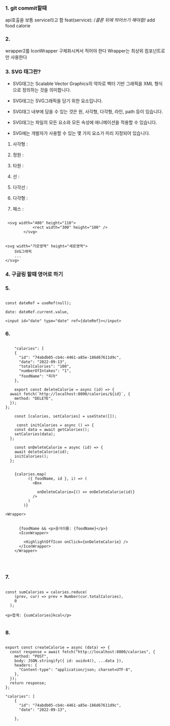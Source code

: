 ### 1. git commit할때
api호출을 보틍 service라고 함 feat(service): /*콜론 뒤에 띄어쓰기 해야함*/ add food calorie

### 2.
wrapper2를 IconWrapper 구체화시켜서 적어야 한다 Wrapper는 최상위 컴포넌트로만 사용한다

### 3. SVG 태그란?
- SVG태그는 Scalable Vector Graphics의 약자로 벡터 기반 그래픽을 XML 형식으로 정의하는 것을 의미합니다.

- SVG태그는 SVG그래픽을 담기 위한 요소입니다.

- SVG태그 내부에 담을 수 있는 것은 원, 사각형, 다각형, 라인,  path 등이 있습니다. 

- SVG태그는 파일의 모든 요소와 모든 속성에 애니메이션을 적용할 수 있습니다. 

- SVG에는 개발자가 사용할 수 있는 몇 가지 요소가 미리 지정되어 있습니다.

1) 사각형 : <rect>

2) 정원 : <circle>

3) 타원 : <ellipse>

4) 선 : <line>

5) 다각선 : <polyline>

6) 다각형 : <polygon>

7) 패스 : <path>
	
```

 <svg width="400" height="110">
            <rect width="300" height="100" />
        </svg>


<svg width="가로영역" height="세로영역">
	SVG그래픽
    ...
</svg>

```

### 4. 구글링 할때 영어로 하기

### 5.

```

const dateRef = useRef(null);

date: dateRef.current.value,

<input id="date" type="date" ref={dateRef}></input>

```

### 6.
	
```
	
	"calories": [
    {
      "id": "74abdb05-cb4c-4461-a85e-186d67611d9c",
      "date": "2022-09-13",
      "totalCalories": "100",
      "numberOfIntakes": "1",
      "foodName": "피자"
    },
	
	export const deleteCalorie = async (id) => {
  await fetch(`http://localhost:8000/calories/${id}`, {
    method: "DELETE",
  });
};
	
	const [calories, setCalories] = useState([]);
	
	 const initCalories = async () => {
    const data = await getCalories();
    setCalories(data);
  };
	
	const onDeleteCalorie = async (id) => {
    await deleteCalorie(id);
    initCalories();
  };
	
	
	{calories.map(
          ({ foodName, id }, i) => (
            <Box
           
              onDeleteCalorie={() => onDeleteCalorie(id)}
            />
          )
        )}

<Wrapper>
     
      
      {foodName && <p>음식이름: {foodName}</p>}
      <IconWrapper>
        
        <HighlightOffIcon onClick={onDeleteCalorie} />
      </IconWrapper>
    </Wrapper>
		    

		    
```
		    
### 7.
		    
```
		    
const sumCalories = calories.reduce(
    (prev, cur) => prev + Number(cur.totalCalories),
    0
  );
		 
<p>합계: {sumCalories}kcal</p>
		    
```
		    
### 8.
		    
```
		    
export const createCalorie = async (data) => {
  const response = await fetch("http://localhost:8000/calories", {
    method: "POST",
    body: JSON.stringify({ id: uuidv4(), ...data }),
    headers: {
      "Content-type": "application/json; charset=UTF-8",
    },
  });
  return response;
};
		   
"calories": [
    {
      "id": "74abdb05-cb4c-4461-a85e-186d67611d9c",
      "date": "2022-09-13",
    
    },
		    
```
		    

		    
